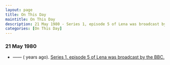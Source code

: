 ```yaml
---
layout: page
title: On This Day
maintitle: On This Day
description: 21 May 1980 - Series 1, episode 5 of Lena was broadcast by the BBC.
categories: [On This Day]
---
```


### 21 May 1980
* —— (<span id="age"></span> years ago). [Series 1, episode 5 of Lena was broadcast by the BBC.](/bbc%20one/lena%20-%20series%201/1980/05/21/lena.htmls)

<!-- Script for calculating number of years ago -->
<script>
var dob = '19800521';
var year = Number(dob.substr(0, 4));
var month = Number(dob.substr(4, 2)) - 1;
var day = Number(dob.substr(6, 2));
var today = new Date();
var age = today.getFullYear() - year;
if (today.getMonth() < month || (today.getMonth() == month && today.getDate() < day)) {
  age--;
}
document.getElementById("age").innerHTML=age;
</script>

